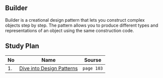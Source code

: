 ## Builder 
Builder is a creational design pattern that lets you construct
complex objects step by step. The pattern allows you to
produce different types and representations of an object using
the same construction code.

## Study Plan  

|No|Name|Sourse|
|---|---|---|
|1.|[Dive into Design Patterns](https://github.com/abbos0123/Computer-Science-Books/blob/main/Design-Patterns/Dive%20into%20Design%20Patterns.pdf)|```page 103```|
